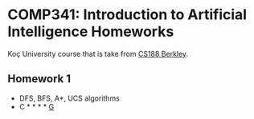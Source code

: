 # COMP341: Introduction to Artificial Intelligence Homeworks
Koç University course that is take from [CS188 Berkley](https://inst.eecs.berkeley.edu/~cs188/su21/).

## Homework 1
- DFS, BFS, A*, UCS algorithms
- C * * * * [G]()
